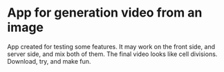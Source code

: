# App for generation video from an image
App created for testing some features. It may work on the front side, and server side, and mix both of them. The final video looks like cell divisions. Download, try, and make fun.
